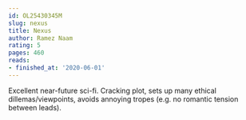 ```yaml
---
id: OL25430345M
slug: nexus
title: Nexus
author: Ramez Naam
rating: 5
pages: 460
reads:
- finished_at: '2020-06-01'
---
```

Excellent near-future sci-fi. Cracking plot, sets up many ethical dillemas/viewpoints, avoids annoying tropes (e.g. no romantic tension between leads).
